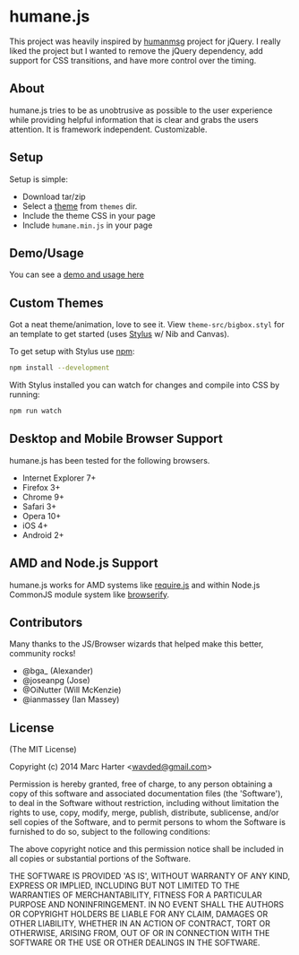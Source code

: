 # humane.js

This project was heavily inspired by
[humanmsg](http://code.google.com/p/humanmsg/) project for jQuery. I really
liked the project but I wanted to remove the jQuery dependency, add support for
CSS transitions, and have more control over the timing.

## About

humane.js tries to be as unobtrusive as possible to the user experience while
providing helpful information that is clear and grabs the users attention. It is
framework independent. Customizable.

## Setup

Setup is simple:

- Download tar/zip
- Select a [theme](https://github.com/wavded/humane-js/wiki/Themes) from
    `themes` dir.
- Include the theme CSS in your page
- Include `humane.min.js` in your page

## Demo/Usage

You can see a [demo and usage here](http://wavded.github.com/humane-js/)

## Custom Themes

Got a neat theme/animation, love to see it. View `theme-src/bigbox.styl` for an
template to get started (uses [Stylus](http://learnboost.github.com/stylus/) w/
Nib and Canvas).

To get setup with Stylus use [npm](http://npmjs.org):

```sh
npm install --development
```

With Stylus installed you can watch for changes and compile into CSS by running:

```sh
npm run watch
```

## Desktop and Mobile Browser Support

humane.js has been tested for the following browsers.

- Internet Explorer 7+
- Firefox 3+
- Chrome 9+
- Safari 3+
- Opera 10+
- iOS 4+
- Android 2+

## AMD and Node.js Support

humane.js works for AMD systems like [require.js](http://requirejs.org/) and
within Node.js CommonJS module system like
[browserify](https://github.com/substack/node-browserify).

## Contributors

Many thanks to the JS/Browser wizards that helped make this better, community
rocks!

- @bga\_ (Alexander)
- @joseanpg (Jose)
- @OiNutter (Will McKenzie)
- @ianmassey (Ian Massey)

## License

(The MIT License)

Copyright (c) 2014 Marc Harter &lt;<wavded@gmail.com>&gt;

Permission is hereby granted, free of charge, to any person obtaining a copy of
this software and associated documentation files (the 'Software'), to deal in
the Software without restriction, including without limitation the rights to
use, copy, modify, merge, publish, distribute, sublicense, and/or sell copies of
the Software, and to permit persons to whom the Software is furnished to do so,
subject to the following conditions:

The above copyright notice and this permission notice shall be included in all
copies or substantial portions of the Software.

THE SOFTWARE IS PROVIDED 'AS IS', WITHOUT WARRANTY OF ANY KIND, EXPRESS OR
IMPLIED, INCLUDING BUT NOT LIMITED TO THE WARRANTIES OF MERCHANTABILITY, FITNESS
FOR A PARTICULAR PURPOSE AND NONINFRINGEMENT. IN NO EVENT SHALL THE AUTHORS OR
COPYRIGHT HOLDERS BE LIABLE FOR ANY CLAIM, DAMAGES OR OTHER LIABILITY, WHETHER
IN AN ACTION OF CONTRACT, TORT OR OTHERWISE, ARISING FROM, OUT OF OR IN
CONNECTION WITH THE SOFTWARE OR THE USE OR OTHER DEALINGS IN THE SOFTWARE.
